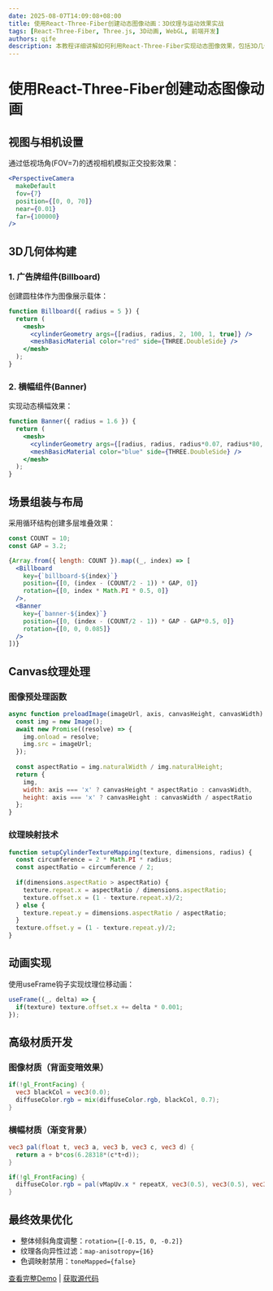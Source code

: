 ```yaml
---
date: 2025-08-07T14:09:08+08:00
title: 使用React-Three-Fiber创建动态图像动画：3D纹理与运动效果实战
tags: [React-Three-Fiber, Three.js, 3D动画, WebGL, 前端开发]
authors: qife
description: 本教程详细讲解如何利用React-Three-Fiber实现动态图像效果，包括3D几何体构建、Canvas纹理映射、自定义着色器材质开发以及动画控制技术，最终打造出具有视觉冲击力的旋转图像塔效果。
---
```


# 使用React-Three-Fiber创建动态图像动画

## 视图与相机设置
通过低视场角(FOV=7)的透视相机模拟正交投影效果：
```jsx
<PerspectiveCamera 
  makeDefault 
  fov={7} 
  position={[0, 0, 70]} 
  near={0.01} 
  far={100000} 
/>
```

## 3D几何体构建
### 1. 广告牌组件(Billboard)
创建圆柱体作为图像展示载体：
```jsx
function Billboard({ radius = 5 }) {
  return (
    <mesh>
      <cylinderGeometry args={[radius, radius, 2, 100, 1, true]} />
      <meshBasicMaterial color="red" side={THREE.DoubleSide} />
    </mesh>
  );
}
```

### 2. 横幅组件(Banner)
实现动态横幅效果：
```jsx
function Banner({ radius = 1.6 }) {
  return (
    <mesh>
      <cylinderGeometry args={[radius, radius, radius*0.07, radius*80, 10, true]} />
      <meshBasicMaterial color="blue" side={THREE.DoubleSide} />
    </mesh>
  );
}
```

## 场景组装与布局
采用循环结构创建多层堆叠效果：
```jsx
const COUNT = 10;
const GAP = 3.2;

{Array.from({ length: COUNT }).map((_, index) => [
  <Billboard
    key={`billboard-${index}`}
    position={[0, (index - (COUNT/2 - 1)) * GAP, 0]}
    rotation={[0, index * Math.PI * 0.5, 0]}
  />,
  <Banner
    key={`banner-${index}`}
    position={[0, (index - (COUNT/2 - 1)) * GAP - GAP*0.5, 0]}
    rotation={[0, 0, 0.085]}
  />
])}
```

## Canvas纹理处理
### 图像预处理函数
```js
async function preloadImage(imageUrl, axis, canvasHeight, canvasWidth) {
  const img = new Image();
  await new Promise((resolve) => {
    img.onload = resolve;
    img.src = imageUrl;
  });
  
  const aspectRatio = img.naturalWidth / img.naturalHeight;
  return {
    img,
    width: axis === 'x' ? canvasHeight * aspectRatio : canvasWidth,
    height: axis === 'x' ? canvasHeight : canvasWidth / aspectRatio
  };
}
```

### 纹理映射技术
```jsx
function setupCylinderTextureMapping(texture, dimensions, radius) {
  const circumference = 2 * Math.PI * radius;
  const aspectRatio = circumference / 2;
  
  if(dimensions.aspectRatio > aspectRatio) {
    texture.repeat.x = aspectRatio / dimensions.aspectRatio;
    texture.offset.x = (1 - texture.repeat.x)/2;
  } else {
    texture.repeat.y = dimensions.aspectRatio / aspectRatio;
  }
  texture.offset.y = (1 - texture.repeat.y)/2;
}
```

## 动画实现
使用useFrame钩子实现纹理位移动画：
```jsx
useFrame((_, delta) => {
  if(texture) texture.offset.x += delta * 0.001;
});
```

## 高级材质开发
### 图像材质（背面变暗效果）
```glsl
if(!gl_FrontFacing) {
  vec3 blackCol = vec3(0.0);
  diffuseColor.rgb = mix(diffuseColor.rgb, blackCol, 0.7);
}
```

### 横幅材质（渐变背景）
```glsl
vec3 pal(float t, vec3 a, vec3 b, vec3 c, vec3 d) {
  return a + b*cos(6.28318*(c*t+d));
}

if(!gl_FrontFacing) {
  diffuseColor.rgb = pal(vMapUv.x * repeatX, vec3(0.5), vec3(0.5), vec3(1.0), vec3(0.0,0.1,0.2));
}
```

## 最终效果优化
- 整体倾斜角度调整：`rotation={[-0.15, 0, -0.2]}`
- 纹理各向异性过滤：`map-anisotropy={16}`
- 色调映射禁用：`toneMapped={false}`

[查看完整Demo](https://codrops-demos.com/kinetic-image-animations) | [获取源代码](https://github.com/codrops/KineticImageAnimations)